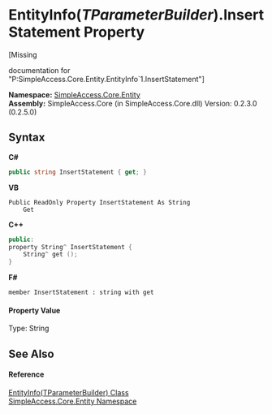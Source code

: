 # EntityInfo(*TParameterBuilder*).InsertStatement Property 
 

\[Missing <summary> documentation for "P:SimpleAccess.Core.Entity.EntityInfo`1.InsertStatement"\]

**Namespace:**&nbsp;<a href="N_SimpleAccess_Core_Entity">SimpleAccess.Core.Entity</a><br />**Assembly:**&nbsp;SimpleAccess.Core (in SimpleAccess.Core.dll) Version: 0.2.3.0 (0.2.5.0)

## Syntax

**C#**<br />
``` C#
public string InsertStatement { get; }
```

**VB**<br />
``` VB
Public ReadOnly Property InsertStatement As String
	Get
```

**C++**<br />
``` C++
public:
property String^ InsertStatement {
	String^ get ();
}
```

**F#**<br />
``` F#
member InsertStatement : string with get

```


#### Property Value
Type: String

## See Also


#### Reference
<a href="T_SimpleAccess_Core_Entity_EntityInfo_1">EntityInfo(TParameterBuilder) Class</a><br /><a href="N_SimpleAccess_Core_Entity">SimpleAccess.Core.Entity Namespace</a><br />